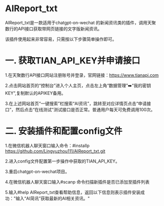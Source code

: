 # AIReport_txt
AIReport_txt是一款适用于chatgpt-on-wechat 的新闻资讯类的插件，调用天聚数行的API接口获取带网页链接的文字版新闻资讯。

该插件使用起来非常容易，只需按以下步骤简单操作即可。

# 一. 获取TIAN_API_KEY并申请接口
1.在天聚数行API接口网站注册账号并登录，官网链接：https://www.tianapi.com

2.点击网站首页的“控制台”进入个人主页，点击左上角“数据管理”➡️“我的密钥KEY”,复制默认的APIKEY备用。

3.在上述网站首页“一键搜索”栏搜索“AI资讯”，跳转至对应详情页点击“申请接口”，然后点击“在线测试”测试接口是否正常。普通用户每天可免费调用100次。

# 二. 安装插件和配置config文件
1.在微信机器人聊天窗口输入命令：#installp https://github.com/Lingyuzhou111/AIReport_txt.git

2.进入config文件配置第一步操作中获取的TIAN_API_KEY。

3.重启chatgpt-on-wechat项目。

4.在微信机器人聊天窗口输入#scanp 命令扫描新插件是否已添加至插件列表

5.输入#help AIReport_txt查看帮助信息，返回以下信息则表示插件安装成功："输入“AI简讯”获取最新的AI相关资讯。"

